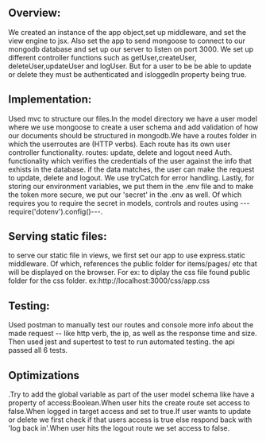 <h2>Overview:</h2>
  <p>We created an instance of the app object,set up middleware, and set the view engine to jsx. Also set the app to
    send
    mongoose to connect to our mongodb database and set up our server to listen on port 3000. We set up different
    controller functions such as getUser,createUser, deleteUser,updateUser and logUser. But for a user to be be able to
    update or delete they must be authenticated and isloggedIn property being true.</p>

  <h2>Implementation:</h2>
  <p>Used mvc to structure our files.In the model directory we have a user model where we use mongoose to create a user
    schema and add validation of how our documents should be structured in mongodb.We have a routes folder in which the
    userroutes are (HTTP verbs). Each route has its own user controller functionality. routes: update, delete and logout
    need Auth. functionality which verifies the credentials of the user against the info that exhists in the database.
    if the data matches, the user can make the request to update, delete and logout. We use tryCatch for error handling.
    Lastly, for storing our environment variables, we put them in the .env file and to make the token more secure, we
    put our 'secret' in the .env as well. Of which requires you to require the secret in models, controls and routes
    using ---require('dotenv').config()---. </p>

  <h2>Serving static files:</h2>
  <p>to serve our static file in views, we first set our app to use express.static middleware. Of which, references the public folder for items/pages/ etc that will be displayed on the browser. For ex: to diplay the css file found public folder for the css folder. ex:http://localhost:3000/css/app.css</p>

  <h2>Testing:</h2>
  <p>Used postman to manually test our routes and console more info about the made request -- like http verb, the ip, as well as the response time and size. Then used jest and supertest to test to run automated testing. the api passed all 6 tests. </p>
  <h2>Optimizations</h2>
  <p>.Try to add the global variable as part of the user model schema like have a property of access:Boolean.When user
    hits the create route set access to false.When logged in target access and set to true.If user wants to update or
    delete we first check if that users access is true else respond back with 'log back in'.When user hits the logout
    route we set access to false.</p>